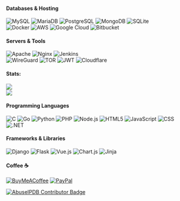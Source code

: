 #### Databases & Hosting  
![MySQL](https://img.shields.io/badge/MySQL-%234479A1.svg?style=for-the-badge&logo=mysql&logoColor=white) ![MariaDB](https://img.shields.io/badge/MariaDB-%23003545.svg?style=for-the-badge&logo=mariadb&logoColor=white) ![PostgreSQL](https://img.shields.io/badge/PostgreSQL-%23316192.svg?style=for-the-badge&logo=postgresql&logoColor=white) ![MongoDB](https://img.shields.io/badge/MongoDB-%234EA94B.svg?style=for-the-badge&logo=mongodb&logoColor=white) ![SQLite](https://img.shields.io/badge/SQLite-%2307405E.svg?style=for-the-badge&logo=sqlite&logoColor=white)  
![Docker](https://img.shields.io/badge/Docker-%230db7ed.svg?style=for-the-badge&logo=docker&logoColor=white) ![AWS](https://img.shields.io/badge/AWS-%23FF9900.svg?style=for-the-badge&logo=amazonaws&logoColor=white) ![Google Cloud](https://img.shields.io/badge/Google%20Cloud-%234285F4.svg?style=for-the-badge&logo=googlecloud&logoColor=white) ![Bitbucket](https://img.shields.io/badge/Bitbucket-%230047B3.svg?style=for-the-badge&logo=bitbucket&logoColor=white)

#### Servers & Tools  
![Apache](https://img.shields.io/badge/Apache-%23D42029.svg?style=for-the-badge&logo=apache&logoColor=white) ![Nginx](https://img.shields.io/badge/Nginx-%23009639.svg?style=for-the-badge&logo=nginx&logoColor=white) ![Jenkins](https://img.shields.io/badge/Jenkins-%232C5263.svg?style=for-the-badge&logo=jenkins&logoColor=white)  
![WireGuard](https://img.shields.io/badge/WireGuard-%2388171A.svg?style=for-the-badge&logo=wireguard&logoColor=white) ![TOR](https://img.shields.io/badge/TOR-%237E4798.svg?style=for-the-badge&logo=torproject&logoColor=white) ![JWT](https://img.shields.io/badge/JWT-%23000000.svg?style=for-the-badge&logo=jsonwebtokens&logoColor=white) ![Cloudflare](https://img.shields.io/badge/Cloudflare-%230E78D7.svg?style=for-the-badge&logo=cloudflare&logoColor=white)

#### Stats:  
![](https://github-readme-stats.vercel.app/api?username=Birdo1221&theme=dark&hide_border=false&include_all_commits=true&count_private=false)  
![](https://github-readme-stats.vercel.app/api/top-langs/?username=Birdo1221&theme=dark&hide_border=false&include_all_commits=true&count_private=false&layout=compact)

#### Programming Languages  
![C](https://img.shields.io/badge/C-%2300599C.svg?style=for-the-badge&logo=c&logoColor=white) ![Go](https://img.shields.io/badge/Go-%2300ADD8.svg?style=for-the-badge&logo=go&logoColor=white) ![Python](https://img.shields.io/badge/Python-%233670A0.svg?style=for-the-badge&logo=python&logoColor=ffdd54) ![PHP](https://img.shields.io/badge/PHP-%23777BB4.svg?style=for-the-badge&logo=php&logoColor=white) ![Node.js](https://img.shields.io/badge/Node.js-%236DA55F.svg?style=for-the-badge&logo=node.js&logoColor=white) ![HTML5](https://img.shields.io/badge/HTML5-%23E34F26.svg?style=for-the-badge&logo=html5&logoColor=white) ![JavaScript](https://img.shields.io/badge/JavaScript-%23F7DF1E.svg?style=for-the-badge&logo=javascript&logoColor=black) ![CSS](https://img.shields.io/badge/CSS-%231572B6.svg?style=for-the-badge&logo=css3&logoColor=white) ![.NET](https://img.shields.io/badge/.NET-%235C2D91.svg?style=for-the-badge&logo=.net&logoColor=white)

#### Frameworks & Libraries  
![Django](https://img.shields.io/badge/Django-%23092E20.svg?style=for-the-badge&logo=django&logoColor=white) ![Flask](https://img.shields.io/badge/Flask-%23000000.svg?style=for-the-badge&logo=flask&logoColor=white) ![Vue.js](https://img.shields.io/badge/Vue.js-%2335495E.svg?style=for-the-badge&logo=vuedotjs&logoColor=%234FC08D) ![Chart.js](https://img.shields.io/badge/Chart.js-F5788D.svg?style=for-the-badge&logo=chartdotjs&logoColor=white) ![Jinja](https://img.shields.io/badge/Jinja-White.svg?style=for-the-badge&logo=jinja&logoColor=black)  

#### Coffee ☕  
[![BuyMeACoffee](https://img.shields.io/badge/Buy%20Me%20a%20Coffee-ffdd00?style=for-the-badge&logo=buy-me-a-coffee&logoColor=black)](https://buymeacoffee.com/birdo) [![PayPal](https://img.shields.io/badge/PayPal-00457C?style=for-the-badge&logo=paypal&logoColor=white)](https://paypal.me/BirdoDonations)  

[![AbuseIPDB Contributor Badge](https://www.abuseipdb.com/contributor/137416.svg)](https://www.abuseipdb.com/user/137416)
